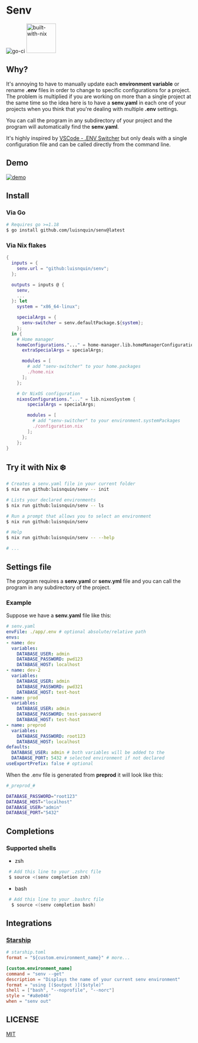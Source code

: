
# Senv

![go-ci](https://github.com/luisnquin/senv/actions/workflows/go.yml/badge.svg)
<img alt="built-with-nix" src="https://builtwithnix.org/badge.svg" width="80px">

## Why?

It's annoying to have to manually update each **environment variable** or rename **.env** files in order to change to specific configurations for a project.
The problem is multiplied if you are working on more than a single project at the same time so the idea here is to have a **senv.yaml** in each one of your
projects when you think that you're dealing with multiple **.env** settings.

You can call the program in any subdirectory of your project and the program will automatically find the **senv.yaml**.

It's highly inspired by [VSCode - .ENV Switcher](https://marketplace.visualstudio.com/items?itemName=EcksDy.env-switcher) but only deals with a single
configuration file and can be called directly from the command line.

## Demo

[![demo](https://asciinema.org/a/eZrIbb4eDxX0tO7fWyFop2Zg8.svg)](https://asciinema.org/a/eZrIbb4eDxX0tO7fWyFop2Zg8)

## Install

### Via Go

```bash
# Requires go >=1.18
$ go install github.com/luisnquin/senv@latest
```

### Via Nix flakes

```nix
{
  inputs = {
    senv.url = "github:luisnquin/senv";
  };

  outputs = inputs @ {
    senv,
    ...
  }: let
    system = "x86_64-linux";

    specialArgs = {
      senv-switcher = senv.defaultPackage.${system};
    };
  in {
    # Home manager
    homeConfigurations."..." = home-manager.lib.homeManagerConfiguration {
      extraSpecialArgs = specialArgs;

      modules = [
        # add "senv-switcher" to your home.packages
        ./home.nix
      ];
    };

    # Or NixOS configuration
    nixosConfigurations."..." = lib.nixosSystem {
        specialArgs = specialArgs;

        modules = [
          # add "senv-switcher" to your environment.systemPackages
          ./configuration.nix
        ];
      };
    };
}

```

## Try it with Nix ❄️

```bash
# Creates a senv.yaml file in your current folder
$ nix run github:luisnquin/senv -- init

# Lists your declared environments
$ nix run github:luisnquin/senv -- ls

# Run a prompt that allows you to select an environment
$ nix run github:luisnquin/senv

# Help
$ nix run github:luisnquin/senv -- --help

# ...
```

## Settings file

The program requires a **senv.yaml** or **senv.yml** file and you can call the program in any subdirectory of the project.

### Example

Suppose we have a **senv.yaml** file like this:

```yaml
# senv.yaml
envFile: ./app/.env # optional absolute/relative path
envs:
- name: dev
  variables:
    DATABASE_USER: admin
    DATABASE_PASSWORD: pwd123
    DATABASE_HOST: localhost
- name: dev-2
  variables:
    DATABASE_USER: admin
    DATABASE_PASSWORD: pwd321
    DATABASE_HOST: test-host
- name: prod
  variables:
    DATABASE_USER: admin
    DATABASE_PASSWORD: test-password
    DATABASE_HOST: test-host
- name: preprod
  variables:
    DATABASE_PASSWORD: root123
    DATABASE_HOST: localhost
defaults:
  DATABASE_USER: admin # both variables will be added to the
  DATABASE_PORT: 5432 # selected environment if not declared
useExportPrefix: false # optional
```

When the .env file is generated from **preprod** it will look like this:

```bash
#_preprod_#

DATABASE_PASSWORD="root123"
DATABASE_HOST="localhost"
DATABASE_USER="admin"
DATABASE_PORT="5432"
```

## Completions

### Supported shells

- zsh

```bash
 # Add this line to your .zshrc file
 $ source <(senv completion zsh)
```

- bash

```bash
 # Add this line to your .bashrc file
  $ source <(senv completion bash)
```

## Integrations

### [Starship](https://starship.rs/)

```toml
# starship.toml
format = "${custom.environment_name}" # more...

[custom.environment_name]
command = "senv --get"
description = "Displays the name of your current senv environment"
format = "using [($output )]($style)"
shell = ["bash", "--noprofile", "--norc"]
style = "#a8e046"
when = "senv out"
```

## LICENSE

[MIT](../LICENSE)

